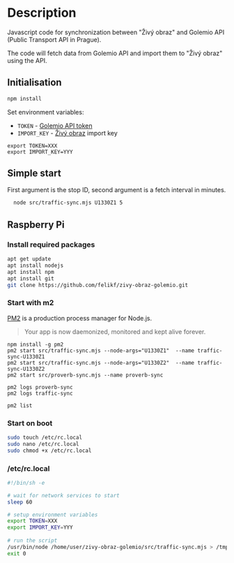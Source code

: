 # Description

Javascript code for synchronization between "Živý obraz" and Golemio API (Public Transport API in Prague).

The code will fetch data from Golemio API and import them to "Živý obraz" using the API.

## Initialisation

```bash
npm install
```

Set environment variables:

* `TOKEN` - [Golemio API token](https://api.golemio.cz/docs/openapi/)
* `IMPORT_KEY` - [Živý obraz](https://zivyobraz.eu/?page=muj-ucet&hodnoty=1) import key

```shell
export TOKEN=XXX
export IMPORT_KEY=YYY
```

## Simple start

First argument is the stop ID, second argument is a fetch interval in minutes.

```bash
  node src/traffic-sync.mjs U1330Z1 5
```

## Raspberry Pi

### Install required packages

```bash
apt get update
apt install nodejs
apt install npm
apt install git
git clone https://github.com/felikf/zivy-obraz-golemio.git
```

### Start with m2

[PM2](https://www.npmjs.com/package/pm2) is a production process manager for Node.js.

> Your app is now daemonized, monitored and kept alive forever.

```shell
npm install -g pm2
pm2 start src/traffic-sync.mjs --node-args="U1330Z1"  --name traffic-sync-U1330Z1
pm2 start src/traffic-sync.mjs --node-args="U1330Z2"  --name traffic-sync-U1330Z2
pm2 start src/proverb-sync.mjs --name proverb-sync
```

```shell
pm2 logs proverb-sync
pm2 logs traffic-sync
```

```shell
pm2 list
```

### Start on boot

```bash
sudo touch /etc/rc.local 
sudo nano /etc/rc.local
sudo chmod +x /etc/rc.local
```

### /etc/rc.local

```bash
#!/bin/sh -e

# wait for network services to start
sleep 60

# setup environment variables
export TOKEN=XXX
export IMPORT_KEY=YYY
  
# run the script
/usr/bin/node /home/user/zivy-obraz-golemio/src/traffic-sync.mjs > /tmp/log.txt
exit 0
```
